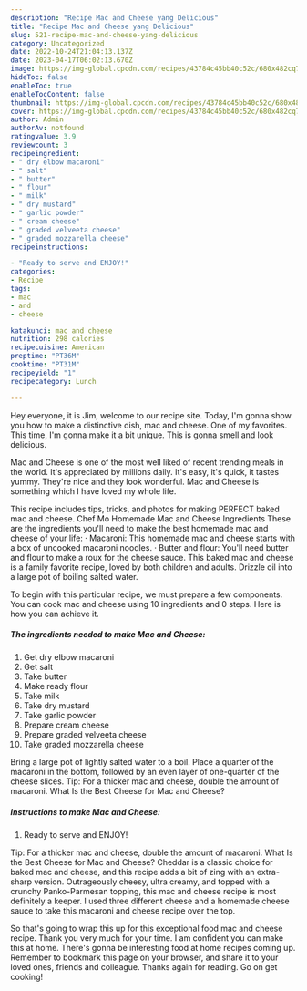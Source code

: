 ```yaml
---
description: "Recipe Mac and Cheese yang Delicious"
title: "Recipe Mac and Cheese yang Delicious"
slug: 521-recipe-mac-and-cheese-yang-delicious
category: Uncategorized
date: 2022-10-24T21:04:13.137Z
date: 2023-04-17T06:02:13.670Z
image: https://img-global.cpcdn.com/recipes/43784c45bb40c52c/680x482cq70/mac-and-cheese-recipe-main-photo.jpg
hideToc: false
enableToc: true
enableTocContent: false
thumbnail: https://img-global.cpcdn.com/recipes/43784c45bb40c52c/680x482cq70/mac-and-cheese-recipe-main-photo.jpg
cover: https://img-global.cpcdn.com/recipes/43784c45bb40c52c/680x482cq70/mac-and-cheese-recipe-main-photo.jpg
author: Admin
authorAv: notfound
ratingvalue: 3.9
reviewcount: 3
recipeingredient:
- " dry elbow macaroni"
- " salt"
- " butter"
- " flour"
- " milk"
- " dry mustard"
- " garlic powder"
- " cream cheese"
- " graded velveeta cheese"
- " graded mozzarella cheese"
recipeinstructions:

- "Ready to serve and ENJOY!"
categories:
- Recipe
tags:
- mac
- and
- cheese

katakunci: mac and cheese 
nutrition: 298 calories
recipecuisine: American
preptime: "PT36M"
cooktime: "PT31M"
recipeyield: "1"
recipecategory: Lunch

---
```



Hey everyone, it is Jim, welcome to our recipe site. Today, I'm gonna show you how to make a distinctive dish, mac and cheese. One of my favorites. This time, I'm gonna make it a bit unique. This is gonna smell and look delicious.

Mac and Cheese is one of the most well liked of recent trending meals in the world. It's appreciated by millions daily. It's easy, it's quick, it tastes yummy. They're nice and they look wonderful. Mac and Cheese is something which I have loved my whole life.

This recipe includes tips, tricks, and photos for making PERFECT baked mac and cheese. Chef Mo Homemade Mac and Cheese Ingredients These are the ingredients you&#39;ll need to make the best homemade mac and cheese of your life: · Macaroni: This homemade mac and cheese starts with a box of uncooked macaroni noodles. · Butter and flour: You&#39;ll need butter and flour to make a roux for the cheese sauce. This baked mac and cheese is a family favorite recipe, loved by both children and adults. Drizzle oil into a large pot of boiling salted water.


To begin with this particular recipe, we must prepare a few components. You can cook mac and cheese using 10 ingredients and 0 steps. Here is how you can achieve it.

<!--inarticleads1-->

##### The ingredients needed to make Mac and Cheese:

1. Get  dry elbow macaroni
1. Get  salt
1. Take  butter
1. Make ready  flour
1. Take  milk
1. Take  dry mustard
1. Take  garlic powder
1. Prepare  cream cheese
1. Prepare  graded velveeta cheese
1. Take  graded mozzarella cheese


Bring a large pot of lightly salted water to a boil. Place a quarter of the macaroni in the bottom, followed by an even layer of one-quarter of the cheese slices. Tip: For a thicker mac and cheese, double the amount of macaroni. What Is the Best Cheese for Mac and Cheese? 

<!--inarticleads2-->

##### Instructions to make Mac and Cheese:


1. Ready to serve and ENJOY!

Tip: For a thicker mac and cheese, double the amount of macaroni. What Is the Best Cheese for Mac and Cheese? Cheddar is a classic choice for baked mac and cheese, and this recipe adds a bit of zing with an extra-sharp version. Outrageously cheesy, ultra creamy, and topped with a crunchy Panko-Parmesan topping, this mac and cheese recipe is most definitely a keeper. I used three different cheese and a homemade cheese sauce to take this macaroni and cheese recipe over the top. 

So that's going to wrap this up for this exceptional food mac and cheese recipe. Thank you very much for your time. I am confident you can make this at home. There's gonna be interesting food at home recipes coming up. Remember to bookmark this page on your browser, and share it to your loved ones, friends and colleague. Thanks again for reading. Go on get cooking!
